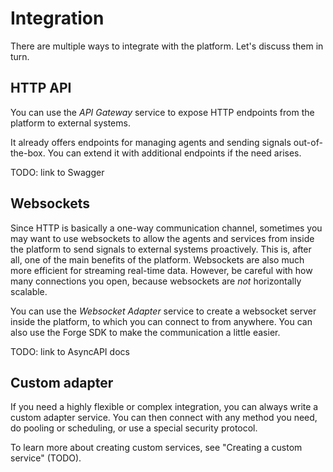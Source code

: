 # Integration
There are multiple ways to integrate with the platform. Let's discuss them in turn.


## HTTP API
You can use the _API Gateway_ service to expose HTTP endpoints from the platform to external systems.

It already offers endpoints for managing agents and sending signals out-of-the-box. You can extend it with additional
endpoints if the need arises.

TODO: link to Swagger


## Websockets
Since HTTP is basically a one-way communication channel, sometimes you may want to use websockets to allow the agents
and services from inside the platform to send signals to external systems proactively. This is, after all, one of the
main benefits of the platform. Websockets are also much more efficient for streaming real-time data. However, be careful
with how many connections you open, because websockets are *not* horizontally scalable.

You can use the _Websocket Adapter_ service to create a websocket server inside the platform, to which you can connect
to from anywhere. You can also use the Forge SDK to make the communication a little easier.

TODO: link to AsyncAPI docs


## Custom adapter
If you need a highly flexible or complex integration, you can always write a custom adapter service. You can then
connect with any method you need, do pooling or scheduling, or use a special security protocol.

To learn more about creating custom services, see "Creating a custom service" (TODO).
